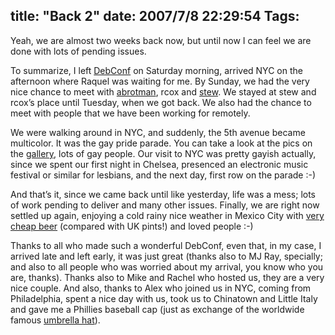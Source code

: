title: "Back 2"
date: 2007/7/8 22:29:54
Tags: 
---
<p>Yeah, we are almost two weeks back now, but until now I can feel we are done with lots of pending issues.
</p>
<p>
To summarize, I left <a href="http://debconf7.debconf.org/" target="_blank">DebConf</a> on Saturday morning, arrived NYC on the afternoon where Raquel was waiting for me. By Sunday, we had the very nice chance to meet with <a href="http://damog.net/files/pics/abrotman-cakebutt.jpg" target="_blank">abrotman</a>, rcox and <a href="http://vireo.org/%7Estew/blog" target="_blank">stew</a>. We stayed at stew and rcox’s place until Tuesday, when we got back. We also had the chance to meet with people that we have been working for remotely.

We were walking around in NYC, and suddenly, the 5th avenue became multicolor. It was the gay pride parade. You can take a look at the pics on the <a href="http://damog.net/gallery" target="_blank">gallery</a>, lots of gay people. Our visit to NYC was pretty gayish actually, since we spent our first night in Chelsea, presenced an electronic music festival or similar for lesbians, and the next day, first row on the parade :-)
</p>
<p align="left">And that’s it, since we came back until like yesterday, life was a mess; lots of work pending to deliver and many other issues. Finally, we are right now settled up again, enjoying a cold rainy nice weather in Mexico City with <a href="http://damog.net/files/pics/victoria.jpg" target="_blank">very cheap beer</a> (compared with UK pints!) and loved people :-)</p>
<p>
Thanks to all who made such a wonderful DebConf, even that, in my case, I arrived late and left early, it was just great (thanks also to MJ Ray, specially; and also to all people who was worried about my arrival, you know who you are, thanks). Thanks also to Mike and Rachel who hosted us, they are a very nice couple. And also, thanks to Alex who joined us in NYC, coming from Philadelphia, spent a nice day with us, took us to Chinatown and Little Italy and gave me a Phillies baseball cap (just as exchange of the worldwide famous <a href="http://damog.net/files/pics/abrotman.jpg" target="_blank">umbrella hat</a>). </p>
